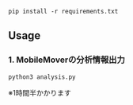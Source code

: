 ~~~
pip install -r requirements.txt
~~~

## Usage
### 1. MobileMoverの分析情報出力
~~~
python3 analysis.py
~~~
※1時間半かかります
